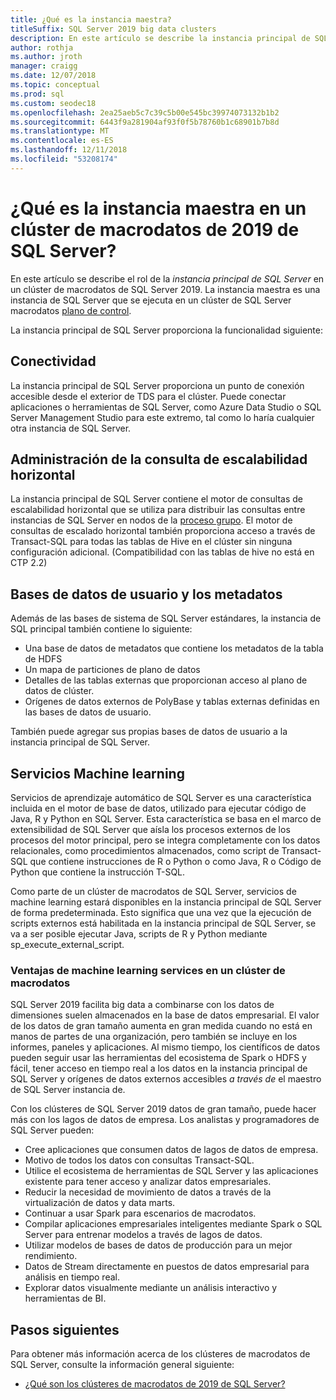```yaml
---
title: ¿Qué es la instancia maestra?
titleSuffix: SQL Server 2019 big data clusters
description: En este artículo se describe la instancia principal de SQL Server en un clúster de macrodatos de 2019 de SQL Server (versión preliminar).
author: rothja
ms.author: jroth
manager: craigg
ms.date: 12/07/2018
ms.topic: conceptual
ms.prod: sql
ms.custom: seodec18
ms.openlocfilehash: 2ea25aeb5c7c39c5b00e545bc39974073132b1b2
ms.sourcegitcommit: 6443f9a281904af93f0f5b78760b1c68901b7b8d
ms.translationtype: MT
ms.contentlocale: es-ES
ms.lasthandoff: 12/11/2018
ms.locfileid: "53208174"
---
```

# <a name="what-is-the-master-instance-in-a-sql-server-2019-big-data-cluster"></a>¿Qué es la instancia maestra en un clúster de macrodatos de 2019 de SQL Server?

En este artículo se describe el rol de la *instancia principal de SQL Server* en un clúster de macrodatos de SQL Server 2019. La instancia maestra es una instancia de SQL Server que se ejecuta en un clúster de SQL Server macrodatos [plano de control](big-data-cluster-overview.md#controlplane).

La instancia principal de SQL Server proporciona la funcionalidad siguiente:

## <a name="connectivity"></a>Conectividad

La instancia principal de SQL Server proporciona un punto de conexión accesible desde el exterior de TDS para el clúster. Puede conectar aplicaciones o herramientas de SQL Server, como Azure Data Studio o SQL Server Management Studio para este extremo, tal como lo haría cualquier otra instancia de SQL Server.

## <a name="scale-out-query-management"></a>Administración de la consulta de escalabilidad horizontal

La instancia principal de SQL Server contiene el motor de consultas de escalabilidad horizontal que se utiliza para distribuir las consultas entre instancias de SQL Server en nodos de la [proceso grupo](concept-compute-pool.md). El motor de consultas de escalado horizontal también proporciona acceso a través de Transact-SQL para todas las tablas de Hive en el clúster sin ninguna configuración adicional. (Compatibilidad con las tablas de hive no está en CTP 2.2)

## <a name="metadata-and-user-databases"></a>Bases de datos de usuario y los metadatos

Además de las bases de sistema de SQL Server estándares, la instancia de SQL principal también contiene lo siguiente:

- Una base de datos de metadatos que contiene los metadatos de la tabla de HDFS
- Un mapa de particiones de plano de datos
- Detalles de las tablas externas que proporcionan acceso al plano de datos de clúster.
- Orígenes de datos externos de PolyBase y tablas externas definidas en las bases de datos de usuario.

También puede agregar sus propias bases de datos de usuario a la instancia principal de SQL Server.

## <a name="machine-learning-services"></a>Servicios Machine learning

Servicios de aprendizaje automático de SQL Server es una característica incluida en el motor de base de datos, utilizado para ejecutar código de Java, R y Python en SQL Server. Esta característica se basa en el marco de extensibilidad de SQL Server que aísla los procesos externos de los procesos del motor principal, pero se integra completamente con los datos relacionales, como procedimientos almacenados, como script de Transact-SQL que contiene instrucciones de R o Python o como Java, R o Código de Python que contiene la instrucción T-SQL.

Como parte de un clúster de macrodatos de SQL Server, servicios de machine learning estará disponibles en la instancia principal de SQL Server de forma predeterminada. Esto significa que una vez que la ejecución de scripts externos está habilitada en la instancia principal de SQL Server, se va a ser posible ejecutar Java, scripts de R y Python mediante sp_execute_external_script.

### <a name="advantages-of-machine-learning-services-in-a-big-data-cluster"></a>Ventajas de machine learning services en un clúster de macrodatos

SQL Server 2019 facilita big data a combinarse con los datos de dimensiones suelen almacenados en la base de datos empresarial. El valor de los datos de gran tamaño aumenta en gran medida cuando no está en manos de partes de una organización, pero también se incluye en los informes, paneles y aplicaciones. Al mismo tiempo, los científicos de datos pueden seguir usar las herramientas del ecosistema de Spark o HDFS y fácil, tener acceso en tiempo real a los datos en la instancia principal de SQL Server y orígenes de datos externos accesibles _a través de_ el maestro de SQL Server instancia de.

Con los clústeres de SQL Server 2019 datos de gran tamaño, puede hacer más con los lagos de datos de empresa. Los analistas y programadores de SQL Server pueden:

* Cree aplicaciones que consumen datos de lagos de datos de empresa.
* Motivo de todos los datos con consultas Transact-SQL.
* Utilice el ecosistema de herramientas de SQL Server y las aplicaciones existente para tener acceso y analizar datos empresariales.
* Reducir la necesidad de movimiento de datos a través de la virtualización de datos y data marts.
* Continuar a usar Spark para escenarios de macrodatos.
* Compilar aplicaciones empresariales inteligentes mediante Spark o SQL Server para entrenar modelos a través de lagos de datos.
* Utilizar modelos de bases de datos de producción para un mejor rendimiento.
* Datos de Stream directamente en puestos de datos empresarial para análisis en tiempo real.
* Explorar datos visualmente mediante un análisis interactivo y herramientas de BI.

## <a name="next-steps"></a>Pasos siguientes

Para obtener más información acerca de los clústeres de macrodatos de SQL Server, consulte la información general siguiente:

- [¿Qué son los clústeres de macrodatos de 2019 de SQL Server?](big-data-cluster-overview.md)
